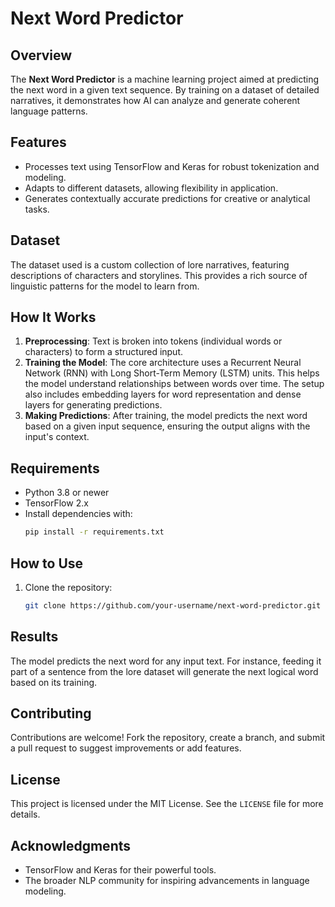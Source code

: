 # Next Word Predictor

## Overview
The **Next Word Predictor** is a machine learning project aimed at predicting the next word in a given text sequence. By training on a dataset of detailed narratives, it demonstrates how AI can analyze and generate coherent language patterns.

## Features
- Processes text using TensorFlow and Keras for robust tokenization and modeling.
- Adapts to different datasets, allowing flexibility in application.
- Generates contextually accurate predictions for creative or analytical tasks.

## Dataset
The dataset used is a custom collection of lore narratives, featuring descriptions of characters and storylines. This provides a rich source of linguistic patterns for the model to learn from.

## How It Works
1. **Preprocessing**: Text is broken into tokens (individual words or characters) to form a structured input.
2. **Training the Model**: The core architecture uses a Recurrent Neural Network (RNN) with Long Short-Term Memory (LSTM) units. This helps the model understand relationships between words over time. The setup also includes embedding layers for word representation and dense layers for generating predictions.
3. **Making Predictions**: After training, the model predicts the next word based on a given input sequence, ensuring the output aligns with the input's context.

## Requirements
- Python 3.8 or newer
- TensorFlow 2.x
- Install dependencies with:
  ```bash
  pip install -r requirements.txt
## How to Use
1. Clone the repository:
   ```bash
   git clone https://github.com/your-username/next-word-predictor.git
## Results
The model predicts the next word for any input text. For instance, feeding it part of a sentence from the lore dataset will generate the next logical word based on its training.

## Contributing
Contributions are welcome! Fork the repository, create a branch, and submit a pull request to suggest improvements or add features.

## License
This project is licensed under the MIT License. See the `LICENSE` file for more details.

## Acknowledgments
- TensorFlow and Keras for their powerful tools.
- The broader NLP community for inspiring advancements in language modeling.
